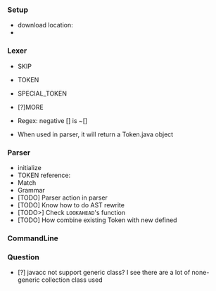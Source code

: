 ### Setup
* download location:
* 


### Lexer
* SKIP
* TOKEN
* SPECIAL_TOKEN
* [?]MORE
* Regex: negative [] is ~[]


* When used in parser, it will return a Token.java object

### Parser
* initialize
* TOKEN reference: <TOKEN NAME>
* Match
* Grammar
* [TODO] Parser action in parser
* [TODO] Know how to do AST rewrite
* [TODO>] Check ```LOOKAHEAD```'s function
* [TODO] How combine existing Token with new defined 

### CommandLine


### Question
* [?] javacc not support generic class? I see there are a lot of none-generic collection class used 
